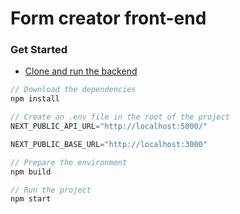 # Form creator front-end



### Get Started

-  [Clone and run the backend](https://github.com/eusouoerick/FormCreator-Back)

```js
// Download the dependencies
npm install
```

```js
// Create an .env file in the root of the project
NEXT_PUBLIC_API_URL="http://localhost:5000/"

NEXT_PUBLIC_BASE_URL="http://localhost:3000"
```

```js
// Prepare the environment
npm build
```
```js
// Run the project
npm start
```
